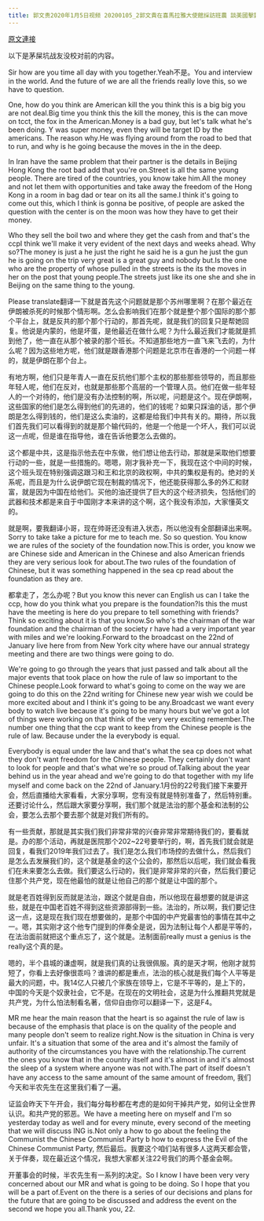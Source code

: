 ```yaml
---
title: 郭文贵2020年1月5日视频 20200105_2郭文貴在喜馬拉雅大使館採訪班農 談美國擊斃伊朗二號人物蘇拉曼尼
---
```


[原文連接](https://gnews.org/ThreadView/53479240)

以下是茅屎坑战友没校对前的内容。 

 Sir how are you time all day with you together.Yeah不是。You and interview in the world. And the future of we are all the friends really love this, so we have to question.

  One, how do you think are American kill the you think this is a big big you are not deal.Big time you think this the kill the money, this is the can move on tcct, the fox in the American.Money is a bad guy, but let&#39;s talk what he&#39;s been doing. Y was super money, even they will be target ID by the americans. The reason why.He was flying around from the road to bed that to run, and why is he going because the moves in the in the deep.

  In Iran have the same problem that their partner is the details in Beijing Hong Kong the root bad add that you&#39;re on.Street is all the same young people. There are tired of the countries, you know take him.All the money and not let them with opportunities and take away the freedom of the Hong Kong in a room in bag dad or tear on its all the same.I think it&#39;s going to come out this, which I think is gonna be positive, of people are asked the question with the center is on the moon was how they have to get their money.

  Who they sell the boil two and where they get the cash from and that&#39;s the ccpI think we&#39;ll make it very evident of the next days and weeks ahead. Why so?The money is just a he just the right he said he is a gun he just the gun he is going on the trip very great is a great guy and nobody but.Is the one who are the property of whose pulled in the streets is the its the moves in her on the post that young people.The streets just like its one she and she in Beijing on the same thing to the young.

  Please translate翻译一下就是首先这个问题就是那个苏州哪里啊？在那个最近在伊朗被杀死的时候那个情形啊。怎么会影响我们在那个就是整个那个国际的那个那个平台上，就是反共的那个那个行动的，那首先呢，就是我们的回复只是帮她回复。他说是内蒙的，他是坏蛋，是他最近在做什么呢？为什么最近我们才能就是抓到他了，他一直在从那个被录的那个班长。不知道那些地方一直飞来飞去的，为什么呢？因为这些地方呢，他们就是跟香港那个问题是北京市在香港的一个问题一样的，就是伊朗在那个台上。

  有地方啊，他们只是年青人一直在反抗他们那个主权的那些那些领导的，而且那些年轻人呢，他们在反对，也就是那些那个高层的一个管理人员。他们在做一些年轻人的一个对待的，他们是没有办法控制的啊，所以呢，问题是这个。现在伊朗啊，这些国家的他们是怎么得到他们的先进的，他们的钱呢？如果只踩油的话，那个伊朗是怎么得到钱的，他们是这么卖油的，这都是给我们中共有关的。期待，所以我们首先我们可以看得到的就是那个输代码的，他是一个他是一个坏人，我们可以说这一点呢，但是谁在指导他，谁在告诉他要怎么去做的。

  这个都是中共，这是指示他去在中东做，他们想让他去行动，那就是采取他们想要行动的一些，就是一些措施的。嗯嗯，刚才我补充一下，我现在这个中间的时候，这个班头现在特别强调这跟习和王和北京的政权啊，中共的集权是有的。绝对的关系呢，而且是为什么说伊朗它现在制裁的情况下，他还能获得那么多的外汇和财富，就是因为中国在给他们。买他的油还提供了巨大的这个经济损失，包括他们的武器和技术都是来自于中国刚才本来讲的这个啊，这个我没有添加，大家懂英文的。

  就是啊，要我翻译小哥，现在帅哥还没有进入状态，所以他没有全部翻译出来啊。Sorry to take take a picture for me to teach me. So so question. You know we are rules of the society of the foundation now.This is order, you know we are Chinese side and American in the Chinese and also American friends they are very serious look for about.The two rules of the foundation of Chinese, but it was something happened in the sea cp read about the foundation as they are.

  都拿走了，怎么办呢？But you know this never can English us can I take the ccp, how do you think what you prepare is the foundation?Is this the must have the meeting is here do you prepare to tell something with friends? Think so exciting about it is that you know.So who&#39;s the chairman of the war foundation and the chairman of the society r have had a very important year with miles and we&#39;re looking.Forward to the broadcast on the 22nd of January live here from from New York city where have our annual strategy meeting and there are two things were going to do.

  We&#39;re going to go through the years that just passed and talk about all the major events that took place on how the rule of law so important to the Chinese people.Look forward to what&#39;s going to come on the way we are going to do this on the 22nd writing for Chinese new year wish we could be more excited about and I think it&#39;s going to be any.Broadcast we want every body to watch live because it&#39;s going to be many hours but we&#39;ve got a lot of things were working on that think of the very very exciting remember.The number one thing that the ccp want to keep from the Chinese people is the rule of law. Because under the la everybody is equal.

  Everybody is equal under the law and that&#39;s what the sea cp does not what they don&#39;t want freedom for the Chinese people. They certainly don&#39;t want to look for people and that&#39;s what we&#39;re so proud of.Talking about the year behind us in the year ahead and we&#39;re going to do that together with my life myself and come back on the 22nd of January.1月份的22号我们接下来要开会，然后直播给大家看看，大家分享啊，您有没有就是特别准备了，然后特别重。还要讨论什么，然后跟大家要分享啊，我们那个就是法治的那个基金和法制的公会，要怎么去那个要去那个就是对我们所有的。

  有一些贡献，那就是其实我们我们非常非常的兴奋非常非常期待我们的，要看就是。办的那个活动，再就是医院那个202~22号要举行的，啊，首先我们就会就是回复，看我们2019年我们过去了。我们是怎么我们市场控的去做什么，然后我们是怎么去发展我们的，这个就是基金的这个公会的，那然后以后呢，我们就会看我们在未来要怎么去做。我们要这么行动的，我们是非常非常的兴奋，然后我们要记住那个共产党，现在他最怕的就是让他自己的那个就是让中国的那个。

  就是老百姓得到反而就是法治，跟这个就是自由，所以他现在最想要的就是讲这些，就是在中国老百姓不得到这些资源部得到一些。法治的，所以啊，我们要记住这一点，这是现在我们现在想要做的，是那个中国的中产党最害怕的事情在其中之一。嗯，其实刚才这个他专门提到的伴奏全是说，因为法制让每个人都是平等的，在法治面前就把这个重点忘了，这个就是。法制面前really must a genius is the really这个真的是。

  嗯的，半个县城的谦虚啊，就是我们真的让我很佩服。真的是天才啊，他刚才就剪短了，你看上去好像很乖吗？谁讲的都是重点，法治的核心就是我们每个人平等是最大的问题，中。我14亿人只被几个家族在领导上，它是不平等的，是上下的，中国的今天是个奴隶社会，它不是。在现在的文明社会，这是为什么推翻共党就是共产党，为什么怕法制看名著，信仰自由你可以翻译一下，这是F4。

  MR me hear the main reason that the heart is so against the rule of law is because of the emphasis that place is on the quality of the people and many people don&#39;t seem to realize right.Now is the situation in China is very unfair. It&#39;s a situation that some of the area and it&#39;s almost the family of authority of the circumstances you have with the relationship.The current the ones you know that in the country itself and it&#39;s almost in and it&#39;s almost the sleep of a system where anyone was not with.The part of itself doesn&#39;t have any access to the same amount of the same amount of freedom, 我们今天和半农先生在这里我们看了一遍。

  证监会昨天下午开会，我们每分每秒都在考虑的是如何干掉共产党，如何让全世界认识。和共产党的邪恶。We have a meeting here on myself and I&#39;m so yesterday today as well and for every minute, every second of the meeting that we will discuss ING is.Not only a how to go about the feeling the Communist the Chinese Communist Party b how to express the Evil of the Chinese Communist Party, 然后最后。我要这个咱们站有很多人这两天都会管，关于伴奏，现在最近这个情况，我想大家都关注22号我们的两个基金会啊。

  开董事会的时候，半农先生有一系列的决定。So I know I have been very very concerned about our MR and what is going to be doing. So I hope that you will be a part of.Event on the there is a series of our decisions and plans for the future that are going to be discussed and address the event on the second we hope you all.Thank you, 22.
